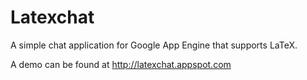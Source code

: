 Latexchat
=========

A simple chat application for Google App Engine that supports LaTeX.

A demo can be found at <http://latexchat.appspot.com>